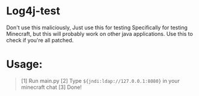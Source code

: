 # Log4j-test
Don't use this maliciously, Just use this for testing Specifically for testing Minecraft, but this will probably work on other java applications. Use this to check if you're all patched.

# Usage:
> [1] Run main.py 
> [2] Type `${jndi:ldap://127.0.0.1:8080}` in your minecraft chat
> [3] Done!
